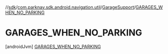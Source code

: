 //[sdk](../../../../index.md)/[com.parknav.sdk.android.navigation.util](../../index.md)/[GarageSupport](../index.md)/[GARAGES_WHEN_NO_PARKING](index.md)



# GARAGES_WHEN_NO_PARKING  
 [androidJvm] [GARAGES_WHEN_NO_PARKING](index.md)  
   

